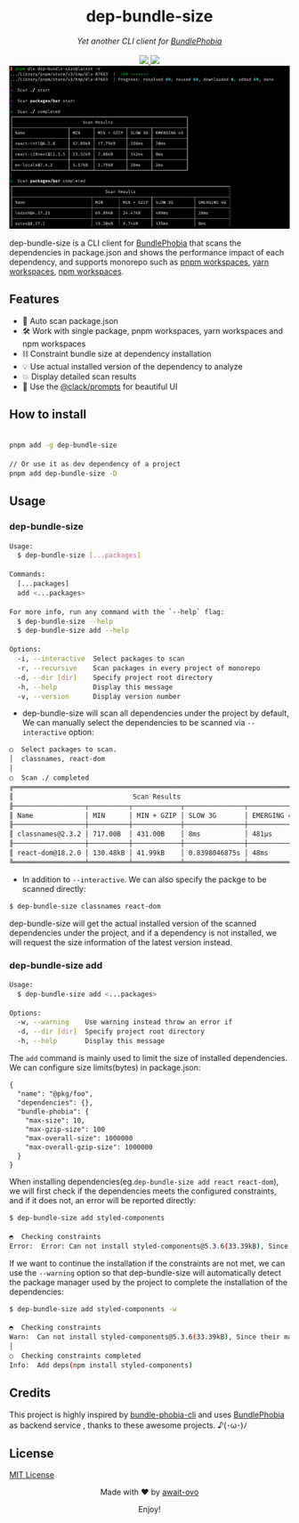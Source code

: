 <h1 align='center'>dep-bundle-size</h1>

<p align='center'>
<em>Yet another CLI client for <a href="https://bundlephobia.com/" target="_blank">BundlePhobia</a></em>
<br />
<br />
<a href='https://www.npmjs.com/package/dep-bundle-size'>
<img src='https://img.shields.io/npm/v/dep-bundle-size/latest.svg'>
</a>
<a href='https://npmjs.com/package/dep-bundle-size'>
<img src='https://img.shields.io/npm/l/dep-bundle-size' >
</a>
<img src="./assets/pnpm-dlx.png" alt="pnpm dlx dep-bundle-size@latest -r">
</p>


dep-bundle-size is a CLI client for [BundlePhobia](https://bundlephobia.com/) that scans the dependencies in package.json and shows the performance impact of each dependency, and supports monorepo such as [pnpm workspaces](https://pnpm.io/workspaces), [yarn workspaces](https://classic.yarnpkg.com/lang/en/docs/workspaces/), [npm workspaces](https://docs.npmjs.com/cli/v8/using-npm/workspaces?v=true).


## Features

- 👀 Auto scan package.json
- 🛠️ Work with single package, pnpm workspaces, yarn workspaces and npm workspaces
- ⛓️ Constraint bundle size at dependency installation
- 💡 Use actual installed version of the dependency to analyze
- 💥 Display detailed scan results
- 💎 Use the [@clack/prompts](https://github.com/natemoo-re/clack/tree/main/packages/prompts) for beautiful UI


## How to install

```bash

pnpm add -g dep-bundle-size

// Or use it as dev dependency of a project
pnpm add dep-bundle-size -D

```

## Usage

### dep-bundle-size

```bash
Usage:
  $ dep-bundle-size [...packages]

Commands:
  [...packages]
  add <...packages>

For more info, run any command with the `--help` flag:
  $ dep-bundle-size --help
  $ dep-bundle-size add --help

Options:
  -i, --interactive  Select packages to scan
  -r, --recursive    Scan packages in every project of monorepo
  -d, --dir [dir]    Specify project root directory
  -h, --help         Display this message
  -v, --version      Display version number
```

* dep-bundle-size will scan all dependencies under the project by default, We can manually select the dependencies to be scanned via `--interactive` option:

```bash
○  Select packages to scan.
│  classnames, react-dom
│
○  Scan ./ completed
╔════════════════════════════════════════════════════════════════════════╗
║                              Scan Results                              ║
╟──────────────────┬──────────┬────────────┬───────────────┬─────────────╢
║ Name             │ MIN      │ MIN + GZIP │ SLOW 3G       │ EMERGING 4G ║
╟──────────────────┼──────────┼────────────┼───────────────┼─────────────╢
║ classnames@2.3.2 │ 717.00B  │ 431.00B    │ 8ms           │ 481μs       ║
╟──────────────────┼──────────┼────────────┼───────────────┼─────────────╢
║ react-dom@18.2.0 │ 130.48kB │ 41.99kB    │ 0.8398046875s │ 48ms        ║
╚══════════════════╧══════════╧════════════╧═══════════════╧═════════════╝
```
* In addition to `--interactive`. We can also specify the packge to be scanned directly:

```bash
$ dep-bundle-size classnames react-dom
```
dep-bundle-size will get the actual installed version of the scanned dependencies under the  project, and if a dependency is not installed, we will request the size information of the latest version instead.


### dep-bundle-size add

```bash
Usage:
  $ dep-bundle-size add <...packages>

Options:
  -w, --warning    Use warning instead throw an error if
  -d, --dir [dir]  Specify project root directory
  -h, --help       Display this message
```

The `add` command is mainly used to limit the size of installed dependencies. We can configure size limits(bytes) in package.json:

```
{
  "name": "@pkg/foo",
  "dependencies": {},
  "bundle-phobia": {
    "max-size": 10,
    "max-gzip-size": 100
    "max-overall-size": 1000000
    "max-overall-gzip-size": 1000000
  }
}
```
When installing dependencies(eg.`dep-bundle-size add react react-dom`), we will first check if the dependencies meets the configured constraints, and if it does not, an error will be reported directly:

```bash
$ dep-bundle-size add styled-components

◓  Checking constraints
Error:  Error: Can not install styled-components@5.3.6(33.39kB), Since their max-size is larger than the configured(10.00B).
```


If we want to continue the installation if the constraints are not met, we can use the `--warning` option so that dep-bundle-size will automatically detect the package manager used by the project to complete the installation of the dependencies:

```bash
$ dep-bundle-size add styled-components -w

◓  Checking constraints
Warn:  Can not install styled-components@5.3.6(33.39kB), Since their max-size is larger than the configured(10.00B).
│
○  Checking constraints completed
Info:  Add deps(npm install styled-components)
```

## Credits

This project is highly inspired by [bundle-phobia-cli](https://github.com/AdrieanKhisbe/bundle-phobia-cli) and uses [BundlePhobia](https://bundlephobia.com/) as backend service , thanks to these awesome projects. ♪(･ω･)ﾉ


## License

[MIT License](./LICENSE)

<p align='center'>
Made with ❤️ by <a href="https://github.com/await-ovo">await-ovo</a>
</p>

<p align='center'>Enjoy!</p>

